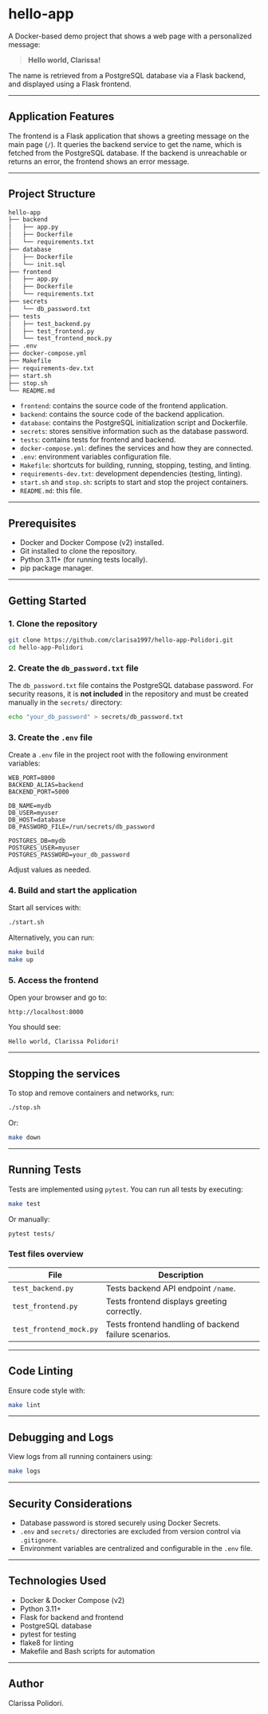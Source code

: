 # hello-app

A Docker-based demo project that shows a web page with a personalized message:

> **Hello world, Clarissa!**

The name is retrieved from a PostgreSQL database via a Flask backend, and displayed using a Flask frontend.

---

## Application Features

The frontend is a Flask application that shows a greeting message on the main page (`/`). It queries the backend service to get the name, which is fetched from the PostgreSQL database. If the backend is unreachable or returns an error, the frontend shows an error message.

---

## Project Structure

```bash
hello-app
├── backend
│   ├── app.py
│   ├── Dockerfile
│   └── requirements.txt
├── database
│   ├── Dockerfile
│   └── init.sql
├── frontend
│   ├── app.py
│   ├── Dockerfile
│   └── requirements.txt
├── secrets
│   └── db_password.txt
├── tests
│   ├── test_backend.py
│   ├── test_frontend.py
│   └── test_frontend_mock.py
├── .env
├── docker-compose.yml
├── Makefile
├── requirements-dev.txt
├── start.sh
├── stop.sh
└── README.md
```

- `frontend`: contains the source code of the frontend application.  
- `backend`: contains the source code of the backend application.  
- `database`: contains the PostgreSQL initialization script and Dockerfile.  
- `secrets`: stores sensitive information such as the database password.  
- `tests`: contains tests for frontend and backend.  
- `docker-compose.yml`: defines the services and how they are connected.  
- `.env`: environment variables configuration file.  
- `Makefile`: shortcuts for building, running, stopping, testing, and linting.  
- `requirements-dev.txt`: development dependencies (testing, linting).  
- `start.sh` and `stop.sh`: scripts to start and stop the project containers.  
- `README.md`: this file.

---

## Prerequisites

- Docker and Docker Compose (v2) installed.  
- Git installed to clone the repository.  
- Python 3.11+ (for running tests locally).  
- pip package manager.

---

## Getting Started

### 1. Clone the repository

```bash
git clone https://github.com/clarisa1997/hello-app-Polidori.git
cd hello-app-Polidori
```

### 2. Create the `db_password.txt` file

The `db_password.txt` file contains the PostgreSQL database password. For security reasons, it is **not included** in the repository and must be created manually in the `secrets/` directory:

```bash
echo "your_db_password" > secrets/db_password.txt
```

### 3. Create the `.env` file

Create a `.env` file in the project root with the following environment variables:

```env
WEB_PORT=8000
BACKEND_ALIAS=backend
BACKEND_PORT=5000

DB_NAME=mydb
DB_USER=myuser
DB_HOST=database
DB_PASSWORD_FILE=/run/secrets/db_password

POSTGRES_DB=mydb
POSTGRES_USER=myuser
POSTGRES_PASSWORD=your_db_password
```

Adjust values as needed.

### 4. Build and start the application

Start all services with:

```bash
./start.sh
```

Alternatively, you can run:

```bash
make build
make up
```

### 5. Access the frontend

Open your browser and go to:

```
http://localhost:8000
```

You should see:

```
Hello world, Clarissa Polidori!
```

---

## Stopping the services

To stop and remove containers and networks, run:

```bash
./stop.sh
```

Or:

```bash
make down
```

---

## Running Tests

Tests are implemented using `pytest`. You can run all tests by executing:

```bash
make test
```

Or manually:

```bash
pytest tests/
```

### Test files overview

| File                    | Description                                                    |
|-------------------------|----------------------------------------------------------------|
| `test_backend.py`       | Tests backend API endpoint `/name`.                            |
| `test_frontend.py`      | Tests frontend displays greeting correctly.                   |
| `test_frontend_mock.py` | Tests frontend handling of backend failure scenarios.         |

---

## Code Linting

Ensure code style with:

```bash
make lint
```

---

## Debugging and Logs

View logs from all running containers using:

```bash
make logs
```

---

## Security Considerations

- Database password is stored securely using Docker Secrets.  
- `.env` and `secrets/` directories are excluded from version control via `.gitignore`.  
- Environment variables are centralized and configurable in the `.env` file.

---

## Technologies Used

- Docker & Docker Compose (v2)  
- Python 3.11+  
- Flask for backend and frontend  
- PostgreSQL database  
- pytest for testing  
- flake8 for linting  
- Makefile and Bash scripts for automation

---

## Author

Clarissa Polidori.